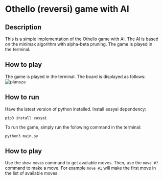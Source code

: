 # Othello (reversi) game with AI

## Description
This is a simple implementation of the Othello game with AI. The AI is based on the minimax algorithm with alpha-beta pruning. The game is played in the terminal.

## How to play
The game is played in the terminal. The board is displayed as follows:
![plansza](https://prnt.sc/My3G3VofjBp4)

## How to run
Have the latest version of python installed. Install easyai dependency:
```
pip3 install easyai
```

To run the game, simply run the following command in the terminal:
```
python3 main.py
```

## How to play
Use the `show moves` command to get available moves. Then, use the `move #?` command to make a move. For example `move #1` will make the first move in the list of available moves.
